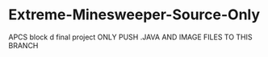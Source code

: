 # Extreme-Minesweeper-Source-Only
APCS block d final project
ONLY PUSH .JAVA AND IMAGE FILES TO THIS BRANCH
